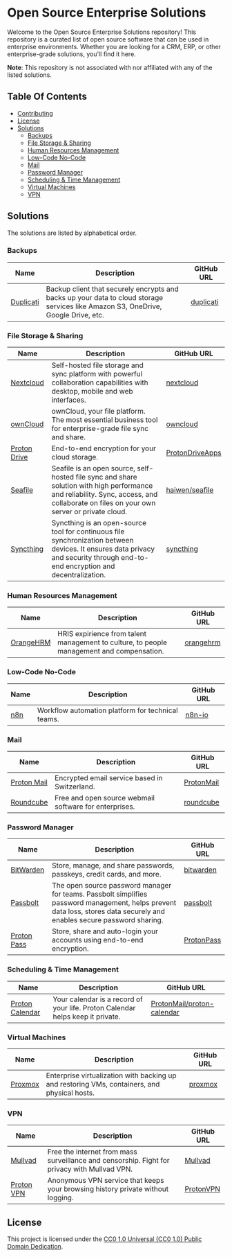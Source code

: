 # Open Source Enterprise Solutions
Welcome to the Open Source Enterprise Solutions repository! This repository is a curated list of open source software that can be used in enterprise environments. Whether you are looking for a CRM, ERP, or other enterprise-grade solutions, you'll find it here.

**Note**: This repository is not associated with nor affiliated with any of the listed solutions.

## Table Of Contents
* [Contributing](/CONTRIBUTING.md)
* [License](#license)
* [Solutions](#solutions)
	* [Backups](#backups)
	* [File Storage & Sharing](#file-storage--sharing)
	* [Human Resources Management](#human-resources-management)
	* [Low-Code No-Code](#low-code-no-code)
	* [Mail](#mail)
	* [Password Manager](#password-manager)
	* [Scheduling & Time Management](#scheduling--time-management)
	* [Virtual Machines](#virtual-machines)
	* [VPN](#vpn)


## Solutions
The solutions are listed by alphabetical order.

### Backups
| Name | Description | GitHub URL |
| --- | --- | --- |
| [Duplicati](https://duplicati.com/) | Backup client that securely encrypts and backs up your data to cloud storage services like Amazon S3, OneDrive, Google Drive, etc. | [duplicati](https://github.com/duplicati) |

### File Storage & Sharing
| Name | Description | GitHub URL |
| --- | --- | --- |
| [Nextcloud](https://nextcloud.com/) | Self-hosted file storage and sync platform with powerful collaboration capabilities with desktop, mobile and web interfaces. | [nextcloud](https://github.com/nextcloud) |
| [ownCloud](https://owncloud.com/) | ownCloud, your file platform. The most essential business tool for enterprise-grade file sync and share. | [owncloud](https://github.com/owncloud) |
| [Proton Drive](https://proton.me/drive) | End-to-end encryption for your cloud storage. | [ProtonDriveApps](https://github.com/ProtonDriveApps) |
| [Seafile](https://www.seafile.com/) | Seafile is an open source, self-hosted file sync and share solution with high performance and reliability. Sync, access, and collaborate on files on your own server or private cloud. | [haiwen/seafile](https://github.com/haiwen/seafile) |
| [Syncthing](https://syncthing.net/) | Syncthing is an open-source tool for continuous file synchronization between devices. It ensures data privacy and security through end-to-end encryption and decentralization. | [syncthing](https://github.com/syncthing) |

### Human Resources Management
| Name | Description | GitHub URL |
| --- | --- | --- |
| [OrangeHRM](https://www.orangehrm.com/) | HRIS expirience from talent management to culture, to people management and compensation. | [orangehrm](https://github.com/orangehrm) |

### Low-Code No-Code
| Name | Description | GitHub URL |
| --- | --- | --- |
| [n8n](https://n8n.io/) | Workflow automation platform for technical teams. | [n8n-io](https://github.com/n8n-io) |

### Mail
| Name | Description | GitHub URL |
| --- | --- | --- |
| [Proton Mail](https://proton.me/mail) | Encrypted email service based in Switzerland. | [ProtonMail](https://github.com/ProtonMail) |
| [Roundcube](https://roundcube.net/) | Free and open source webmail software for enterprises. | [roundcube](https://github.com/roundcube) |

### Password Manager
| Name | Description | GitHub URL |
| --- | --- | --- |
| [BitWarden](https://bitwarden.com/) | Store, manage, and share passwords, passkeys, credit cards, and more. | [bitwarden](https://github.com/bitwarden) |
| [Passbolt](https://www.passbolt.com/) | The open source password manager for teams. Passbolt simplifies password management, helps prevent data loss, stores data securely and enables secure password sharing. | [passbolt](https://github.com/passbolt) |
| [Proton Pass](https://proton.me/pass) | Store, share and auto-login your accounts using end-to-end encryption. | [ProtonPass](https://github.com/ProtonPass) |

### Scheduling & Time Management
| Name | Description | GitHub URL |
| --- | --- | --- |
| [Proton Calendar](https://proton.me/calendar) | Your calendar is a record of your life. Proton Calendar helps keep it private. | [ProtonMail/proton-calendar](https://github.com/ProtonMail/proton-calendar) |

### Virtual Machines
| Name | Description | GitHub URL |
| --- | --- | --- |
| [Proxmox](https://proxmox.com/) | Enterprise virtualization with backing up and restoring VMs, containers, and physical hosts. | [proxmox](https://github.com/proxmox) |

### VPN
| Name | Description | GitHub URL |
| --- | --- | --- |
| [Mullvad](https://mullvad.net/) | Free the internet from mass surveillance and censorship. Fight for privacy with Mullvad VPN. | [Mullvad](https://github.com/Mullvad) |
| [Proton VPN](https://protonvpn.com/) | Anonymous VPN service that keeps your browsing history private without logging. | [ProtonVPN](https://github.com/ProtonVPN) |


## License
This project is licensed under the [CC0 1.0 Universal (CC0 1.0) Public Domain Dedication](https://creativecommons.org/publicdomain/zero/1.0/).